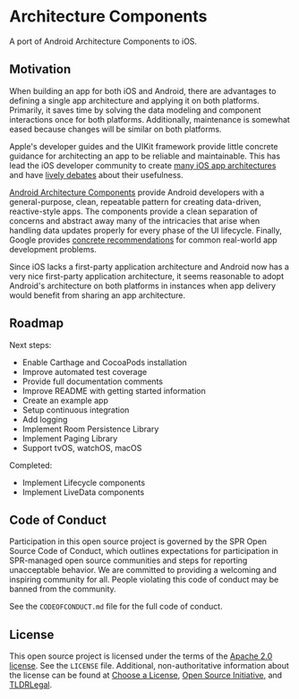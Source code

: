 # Architecture Components

A port of Android Architecture Components to iOS. 


## Motivation 

When building an app for both iOS and Android, there are advantages to defining 
a single app architecture and applying it on both platforms. Primarily, it 
saves time by solving the data modeling and component interactions once for 
both platforms. Additionally, maintenance is somewhat eased because changes 
will be similar on both platforms. 

Apple's developer guides and the UIKit framework provide little concrete
guidance for architecting an app to be reliable and maintainable. This has lead 
the iOS developer community to create [many iOS app architectures][MVX] and 
have [lively debates][MCHADO] about their usefulness. 

[Android Architecture Components][AAC] provide Android developers with a
general-purpose, clean, repeatable pattern for creating data-driven,
reactive-style apps. The components provide a clean separation of concerns and
abstract away many of the intricacies that arise when handling data updates
properly for every phase of the UI lifecycle. Finally, Google provides
[concrete recommendations][GUIDE] for common real-world app development
problems. 

Since iOS lacks a first-party application architecture and Android now has 
a very nice first-party application architecture, it seems reasonable to adopt 
Android's architecture on both platforms in instances when app delivery would 
benefit from sharing an app architecture. 


## Roadmap

Next steps:

- Enable Carthage and CocoaPods installation
- Improve automated test coverage
- Provide full documentation comments
- Improve README with getting started information
- Create an example app
- Setup continuous integration
- Add logging
- Implement Room Persistence Library
- Implement Paging Library
- Support tvOS, watchOS, macOS

Completed:

- Implement Lifecycle components
- Implement LiveData components


## Code of Conduct

Participation in this open source project is governed by the SPR Open Source
Code of Conduct, which outlines expectations for participation in SPR-managed
open source communities and steps for reporting unacceptable behavior. We are
committed to providing a welcoming and inspiring community for all. People
violating this code of conduct may be banned from the community.

See the `CODEOFCONDUCT.md` file for the full code of conduct. 


## License

This open source project is licensed under the terms of the [Apache 2.0
license][APACHE]. See the `LICENSE` file. Additional, non-authoritative
information about the license can be found at [Choose a License][CHOOSE], [Open
Source Initiative][OSINIT], and [TLDRLegal][TLDR]. 



[AAC]:    https://developer.android.com/topic/libraries/architecture/index.html
[APACHE]: https://opensource.org/licenses/Apache-2.0
[CHOOSE]: https://choosealicense.com/licenses/apache-2.0/
[GUIDE]:  https://developer.android.com/topic/libraries/architecture/guide.html
[MCHADO]: http://aplus.rs/2017/much-ado-about-ios-app-architecture/
[MVX]:    https://medium.com/ios-os-x-development/ios-architecture-patterns-ecba4c38de52
[OSINIT]: https://opensource.org/licenses/Apache-2.0
[TLDR]:   https://tldrlegal.com/license/apache-license-2.0-%28apache-2.0%29
